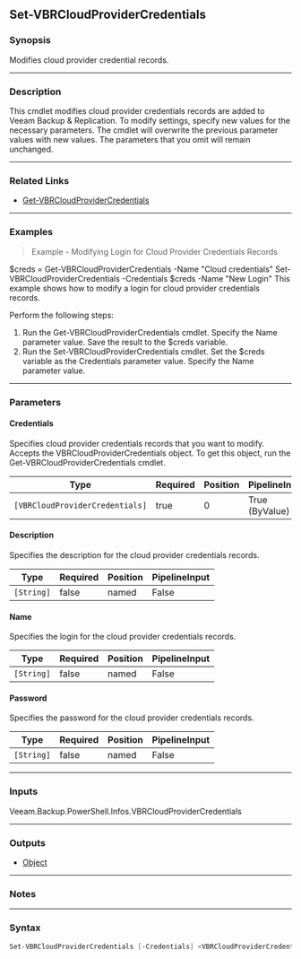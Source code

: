Set-VBRCloudProviderCredentials
-------------------------------

### Synopsis
Modifies cloud provider credential records.

---

### Description

This cmdlet modifies cloud provider credentials records are added to Veeam Backup & Replication. To modify settings, specify new values for the necessary parameters.  The cmdlet will overwrite the previous parameter values with new values. The parameters that you omit will remain unchanged.

---

### Related Links
* [Get-VBRCloudProviderCredentials](Get-VBRCloudProviderCredentials)

---

### Examples
> Example - Modifying Login for Cloud Provider Credentials Records

$creds = Get-VBRCloudProviderCredentials -Name "Cloud credentials"
Set-VBRCloudProviderCredentials -Credentials $creds -Name "New Login"
This example shows how to modify a login for cloud provider credentials records.

Perform the following steps:
1. Run the Get-VBRCloudProviderCredentials cmdlet. Specify the Name parameter value. Save the result to the $creds variable.
2. Run the Set-VBRCloudProviderCredentials cmdlet. Set the $creds variable as the Credentials parameter value. Specify the Name parameter value.

---

### Parameters
#### **Credentials**
Specifies cloud provider credentials records that you want to modify. Accepts the VBRCloudProviderCredentials object.  To get this object, run the Get-VBRCloudProviderCredentials cmdlet.

|Type                           |Required|Position|PipelineInput |
|-------------------------------|--------|--------|--------------|
|`[VBRCloudProviderCredentials]`|true    |0       |True (ByValue)|

#### **Description**
Specifies the description for the cloud provider credentials records.

|Type      |Required|Position|PipelineInput|
|----------|--------|--------|-------------|
|`[String]`|false   |named   |False        |

#### **Name**
Specifies the login for the cloud provider credentials records.

|Type      |Required|Position|PipelineInput|
|----------|--------|--------|-------------|
|`[String]`|false   |named   |False        |

#### **Password**
Specifies the password for the cloud provider credentials records.

|Type      |Required|Position|PipelineInput|
|----------|--------|--------|-------------|
|`[String]`|false   |named   |False        |

---

### Inputs
Veeam.Backup.PowerShell.Infos.VBRCloudProviderCredentials

---

### Outputs
* [Object](https://learn.microsoft.com/en-us/dotnet/api/System.Object)

---

### Notes

---

### Syntax
```PowerShell
Set-VBRCloudProviderCredentials [-Credentials] <VBRCloudProviderCredentials> [-Description <String>] [-Name <String>] [-Password <String>] [<CommonParameters>]
```
